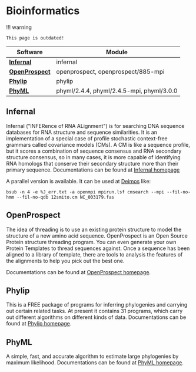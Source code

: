 # Bioinformatics

!!! warning

    This page is outdated!

| Software                          | Module                                    |
|-----------------------------------|-------------------------------------------|
| **[Infernal](#infernal)**         | infernal                                  |
| **[OpenProspect](#openprospect)** | openprospect, openprospect/885-mpi        |
| **[Phylip](#phylip)**             | phylip                                    |
| **[PhyML](#phyml)**               | phyml/2.4.4, phyml/2.4.5-mpi, phyml/3.0.0 |

## Infernal

Infernal ("INFERence of RNA ALignment") is for searching DNA sequence databases for RNA structure
and sequence similarities. It is an implementation of a special case of profile stochastic
context-free grammars called covariance models (CMs). A CM is like a sequence profile, but it scores
a combination of sequence consensus and RNA secondary structure consensus, so in many cases, it is
more capable of identifying RNA homologs that conserve their secondary structure more than their
primary sequence. Documentations can be found at [Infernal homepage](http://infernal.janelia.org)

A parallel version is available. It can be used at [Deimos](system_deimos.md) like:

```console
bsub -n 4 -e %J_err.txt -a openmpi mpirun.lsf cmsearch --mpi --fil-no-hmm --fil-no-qdb 12smito.cm NC_003179.fas
```

## OpenProspect

The idea of threading is to use an existing protein structure to model the structure of a new amino
acid sequence. OpenProspect is an Open Source Protein structure threading program. You can even
generate your own Protein Templates to thread sequences against. Once a sequence has been aligned to
a library of template, there are tools to analysis the features of the alignments to help you pick
out the best one.

Documentations can be found at
[OpenProspect homepage](http://openprospect.sourceforge.net/index.html).

## Phylip

This is a FREE package of programs for inferring phylogenies and carrying out certain related tasks.
At present it contains 31 programs, which carry out different algorithms on different kinds of data.
Documentations can be found at [Phylip homepage](https://evolution.genetics.washington.edu/phylip.html).

## PhyML

A simple, fast, and accurate algorithm to estimate large phylogenies by maximum likelihood.
Documentations can be found at [PhyML homepage](http://atgc.lirmm.fr/phyml).

